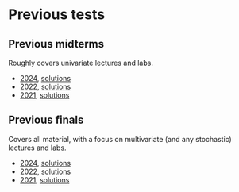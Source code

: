 # Previous tests

## Previous midterms

Roughly covers univariate lectures and labs.

- [2024](exam_files/midterm2024.pdf), [solutions](exam_files/midterm2024_solns.pdf) 
- [2022](exam_files/midterm2022.pdf), [solutions](exam_files/midterm2022_solns.pdf) 
- [2021](exam_files/midterm2021.pdf), [solutions](exam_files/midterm2021_solns.pdf) 

## Previous finals

Covers all material, with a focus on multivariate (and any stochastic) lectures and labs.

- [2024](exam_files/final2024.pdf), [solutions](exam_files/final2024_solns.pdf) 
- [2022](exam_files/final2022.pdf), [solutions](exam_files/final2022_solns.pdf) 
- [2021](exam_files/final2021.pdf), [solutions](exam_files/final2021_solns.pdf) 
